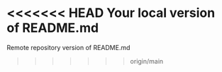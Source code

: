 <<<<<<< HEAD
Your local version of README.md
=======
Remote repository version of README.md
>>>>>>> origin/main
